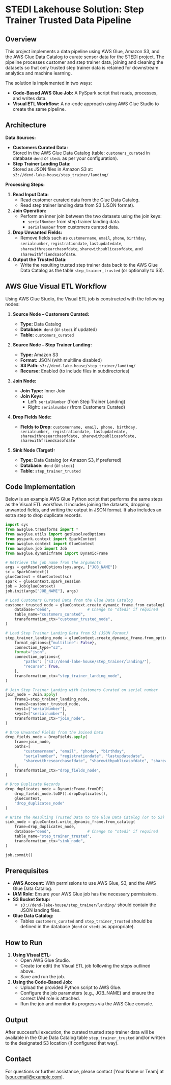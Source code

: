 
# STEDI Lakehouse Solution: Step Trainer Trusted Data Pipeline

## Overview

This project implements a data pipeline using AWS Glue, Amazon S3, and the AWS Glue Data Catalog to curate sensor data for the STEDI project. The pipeline processes customer and step trainer data, joining and cleaning the datasets so that only trusted step trainer data is retained for downstream analytics and machine learning.

The solution is implemented in two ways:
- **Code-Based AWS Glue Job:** A PySpark script that reads, processes, and writes data.
- **Visual ETL Workflow:** A no-code approach using AWS Glue Studio to create the same pipeline.

## Architecture

**Data Sources:**
- **Customers Curated Data:**  
  Stored in the AWS Glue Data Catalog (table: `customers_curated` in database `dend` or `stedi` as per your configuration).
- **Step Trainer Landing Data:**  
  Stored as JSON files in Amazon S3 at:  
  `s3://dend-lake-house/step_trainer/landing/`

**Processing Steps:**
1. **Read Input Data:**  
   - Read customer curated data from the Glue Data Catalog.
   - Read step trainer landing data from S3 (JSON format).
2. **Join Operation:**  
   - Perform an inner join between the two datasets using the join keys:  
     - `serialNumber` from step trainer landing data.
     - `serialnumber` from customers curated data.
3. **Drop Unwanted Fields:**  
   - Remove fields such as `customername`, `email`, `phone`, `birthday`, `serialnumber`, `registrationdate`, `lastupdatedate`, `sharewithresearchasofdate`, `sharewithpublicasofdate`, and `sharewithfriendsasofdate`.
4. **Output the Trusted Data:**  
   - Write the resulting trusted step trainer data back to the AWS Glue Data Catalog as the table `step_trainer_trusted` (or optionally to S3).

## AWS Glue Visual ETL Workflow

Using AWS Glue Studio, the Visual ETL job is constructed with the following nodes:

1. **Source Node – Customers Curated:**  
   - **Type:** Data Catalog  
   - **Database:** `dend` (or `stedi` if updated)  
   - **Table:** `customers_curated`  
   
2. **Source Node – Step Trainer Landing:**  
   - **Type:** Amazon S3  
   - **Format:** JSON (with multiline disabled)  
   - **S3 Path:** `s3://dend-lake-house/step_trainer/landing/`  
   - **Recurse:** Enabled (to include files in subdirectories)

3. **Join Node:**  
   - **Join Type:** Inner Join  
   - **Join Keys:**  
     - Left: `serialNumber` (from Step Trainer Landing)  
     - Right: `serialnumber` (from Customers Curated)

4. **Drop Fields Node:**  
   - **Fields to Drop:** `customername, email, phone, birthday, serialnumber, registrationdate, lastupdatedate, sharewithresearchasofdate, sharewithpublicasofdate, sharewithfriendsasofdate`

5. **Sink Node (Target):**  
   - **Type:** Data Catalog (or Amazon S3, if preferred)  
   - **Database:** `dend` (or `stedi`)  
   - **Table:** `step_trainer_trusted`

## Code Implementation

Below is an example AWS Glue Python script that performs the same steps as the Visual ETL workflow. It includes joining the datasets, dropping unwanted fields, and writing the output in JSON format. It also includes an extra step to drop duplicate records.

```python
import sys
from awsglue.transforms import *
from awsglue.utils import getResolvedOptions
from pyspark.context import SparkContext
from awsglue.context import GlueContext
from awsglue.job import Job
from awsglue.dynamicframe import DynamicFrame

# Retrieve the job name from the arguments
args = getResolvedOptions(sys.argv, ["JOB_NAME"])
sc = SparkContext()
glueContext = GlueContext(sc)
spark = glueContext.spark_session
job = Job(glueContext)
job.init(args["JOB_NAME"], args)

# Load Customers Curated Data from the Glue Data Catalog
customer_trusted_node = glueContext.create_dynamic_frame.from_catalog(
    database="dend",                # Change to "stedi" if required
    table_name="customers_curated",
    transformation_ctx="customer_trusted_node",
)

# Load Step Trainer Landing Data from S3 (JSON Format)
step_trainer_landing_node = glueContext.create_dynamic_frame.from_options(
    format_options={"multiline": False},
    connection_type="s3",
    format="json",
    connection_options={
        "paths": ["s3://dend-lake-house/step_trainer/landing/"],
        "recurse": True,
    },
    transformation_ctx="step_trainer_landing_node",
)

# Join Step Trainer Landing with Customers Curated on serial number
join_node = Join.apply(
    frame1=step_trainer_landing_node,
    frame2=customer_trusted_node,
    keys1=["serialNumber"],
    keys2=["serialnumber"],
    transformation_ctx="join_node",
)

# Drop Unwanted Fields from the Joined Data
drop_fields_node = DropFields.apply(
    frame=join_node,
    paths=[
        "customername", "email", "phone", "birthday",
        "serialnumber", "registrationdate", "lastupdatedate",
        "sharewithresearchasofdate", "sharewithpublicasofdate", "sharewithfriendsasofdate"
    ],
    transformation_ctx="drop_fields_node",
)

# Drop Duplicate Records
drop_duplicates_node = DynamicFrame.fromDF(
    drop_fields_node.toDF().dropDuplicates(),
    glueContext,
    "drop_duplicates_node"
)

# Write the Resulting Trusted Data to the Glue Data Catalog (or to S3)
sink_node = glueContext.write_dynamic_frame.from_catalog(
    frame=drop_duplicates_node,
    database="dend",                # Change to "stedi" if required
    table_name="step_trainer_trusted",
    transformation_ctx="sink_node",
)

job.commit()
```

## Prerequisites

- **AWS Account:** With permissions to use AWS Glue, S3, and the AWS Glue Data Catalog.
- **IAM Role:** Ensure your AWS Glue job has the necessary permissions.
- **S3 Bucket Setup:**  
  - `s3://dend-lake-house/step_trainer/landing/` should contain the JSON landing files.
- **Glue Data Catalog:**  
  - Tables `customers_curated` and `step_trainer_trusted` should be defined in the database (`dend` or `stedi` as appropriate).

## How to Run

1. **Using Visual ETL:**
   - Open AWS Glue Studio.
   - Create (or edit) the Visual ETL job following the steps outlined above.
   - Save and run the job.
2. **Using the Code-Based Job:**
   - Upload the provided Python script to AWS Glue.
   - Configure the job parameters (e.g., JOB_NAME) and ensure the correct IAM role is attached.
   - Run the job and monitor its progress via the AWS Glue console.

## Output

After successful execution, the curated trusted step trainer data will be available in the Glue Data Catalog table `step_trainer_trusted` and/or written to the designated S3 location (if configured that way).

## Contact

For questions or further assistance, please contact [Your Name or Team] at [your.email@example.com].
